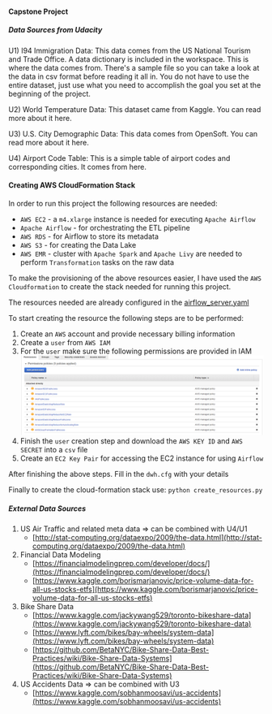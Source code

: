 #### Capstone Project

##### Data Sources from Udacity
U1) I94 Immigration Data: This data comes from the US National Tourism and Trade Office. A data dictionary is included in the workspace. This is where the data comes from. There's a sample file so you can take a look at the data in csv format before reading it all in. You do not have to use the entire dataset, just use what you need to accomplish the goal you set at the beginning of the project.

U2) World Temperature Data: This dataset came from Kaggle. You can read more about it here.

U3) U.S. City Demographic Data: This data comes from OpenSoft. You can read more about it here.

U4) Airport Code Table: This is a simple table of airport codes and corresponding cities. It comes from here.

#### Creating AWS CloudFormation Stack

In order to run this project the following resources are needed:
- `AWS EC2` - a `m4.xlarge` instance is needed for executing `Apache Airflow`
- `Apache Airflow` - for orchestrating the ETL pipeline
- `AWS RDS` - for Airflow to store its metadata
- `AWS S3` - for creating the Data Lake
- `AWS EMR` - cluster with `Apache Spark` and `Apache Livy` are needed to perform `Transformation` tasks on the raw data

To make the provisioning of the above resources easier, I have used the `AWS Cloudformation` to create
the stack needed for running this project.

The resources needed are already configured in the [airflow_server.yaml](./airflow_server.yaml)

To start creating the resource the following steps are to be performed:
1) Create an `AWS` account and provide necessary billing information
2) Create a `user` from `AWS IAM`
3) For the `user` make sure the following permissions are provided in IAM
![Permissions](./AWS_Help/permissions.PNG)
4) Finish the `user` creation step and  download the `AWS KEY ID` and `AWS SECRET` into a `csv` file
5) Create an `EC2 Key Pair` for accessing the EC2 instance for using `Airflow`

After finishing the above steps. Fill in the `dwh.cfg` with your details

Finally to create the cloud-formation stack use: `python create_resources.py`


##### External Data Sources
1) US Air Traffic and related meta data => can be combined with U4/U1
    - [http://stat-computing.org/dataexpo/2009/the-data.html](http://stat-computing.org/dataexpo/2009/the-data.html)
2) Financial Data Modeling 
    - [https://financialmodelingprep.com/developer/docs/](https://financialmodelingprep.com/developer/docs/)
    - [https://www.kaggle.com/borismarjanovic/price-volume-data-for-all-us-stocks-etfs](https://www.kaggle.com/borismarjanovic/price-volume-data-for-all-us-stocks-etfs)
3) Bike Share Data 
    - [https://www.kaggle.com/jackywang529/toronto-bikeshare-data](https://www.kaggle.com/jackywang529/toronto-bikeshare-data)
    - [https://www.lyft.com/bikes/bay-wheels/system-data](https://www.lyft.com/bikes/bay-wheels/system-data)
    - [https://github.com/BetaNYC/Bike-Share-Data-Best-Practices/wiki/Bike-Share-Data-Systems](https://github.com/BetaNYC/Bike-Share-Data-Best-Practices/wiki/Bike-Share-Data-Systems)
4) US Accidents Data => can be combined with U3
    - [https://www.kaggle.com/sobhanmoosavi/us-accidents](https://www.kaggle.com/sobhanmoosavi/us-accidents)
